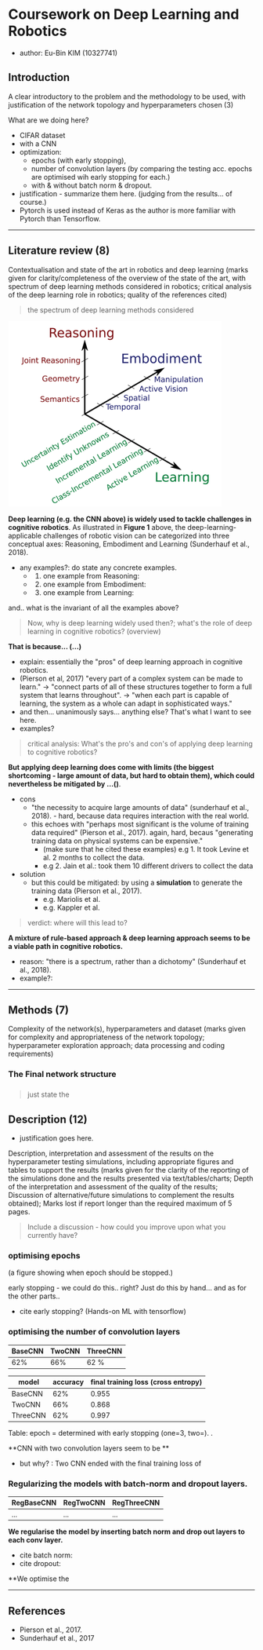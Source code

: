 # Coursework on Deep Learning and Robotics
- author: Eu-Bin KIM (10327741)


## Introduction

A clear introductory to the problem and the methodology to be used, with justification of the network topology and hyperparameters chosen (3)

What are we doing here?
- CIFAR dataset
- with a CNN
- optimization: 
  - epochs (with early stopping),
  - number of convolution layers (by comparing the testing acc. epochs are optimised wih early stopping for each.)   
  - with & without batch norm & dropout. 
- justification - summarize them here. (judging from the results... of course.)
- Pytorch is used instead of Keras as the author is more familiar with Pytorch than Tensorflow.
---

## Literature review (8)

Contextualisation and state of the art in robotics and deep learning (marks given for
clarity/completeness of the overview of the state of the art, with spectrum of deep learning
methods considered in robotics; critical analysis of the deep learning role in robotics; quality
of the references cited)


> the spectrum of deep learning methods considered


![Current challenges for deep learning in robotics vision (Adapted from: (Sunderhauf et al. , 2018))](.report_images/0f2e0f09.png)

**Deep learning (e.g. the CNN above) is widely used to tackle challenges in cognitive robotics**. As illustrated
in **Figure 1** above, the deep-learning-applicable challenges of robotic vision can be categorized into three conceptual axes:
Reasoning, Embodiment and Learning (Sunderhauf et al., 2018).
- any examples?: do state any concrete examples.
  - 1. one example from Reasoning: 
  - 2. one example from Embodiment:
  - 3. one example from Learning:

and.. what is the invariant of all the examples above?

> Now, why is deep learning widely used then?; what's the role of deep learning in cognitive robotics? (overview)

**That is because... (...)**
- explain: essentially the "pros" of deep learning approach in cognitive robotics.
- (Pierson et al, 2017) "every part of a complex system can be made to learn." -> "connect parts of all of these structures together
    to form a full system that learns throughout". -> "when each part is capable of learning, the system
    as a whole can adapt in sophisticated ways."
- and then... unanimously says... anything else? That's what I want to see here.
- examples?


> critical analysis: What's the pro's and con's of applying deep learning to cognitive robotics?

**But applying deep learning does come with limits (the biggest shortcoming - large amount of data, but hard to obtain them), which could nevertheless be mitigated by ...()**.
- cons
  - "the necessity to acquire large amounts of data" (sunderhauf et al., 2018). - hard, because data requires interaction with the real world.
  - this echoes with "perhaps most significant is the volume of training data required" (Pierson et al., 2017). again, hard, becaus "generating training data on physical systems can be expensive."
    - (make sure that he cited these examples) e.g 1. It took Levine et al. 2 months to collect the data. 
    - e.g 2. Jain et al.: took them 10 different drivers to collect the data
- solution
  - but this could be mitigated: by using a **simulation** to generate the training data (Pierson et al., 2017).
    - e.g. Mariolis et al.
    - e.g. Kappler et al.

> verdict: where will this lead to?

**A mixture of rule-based approach & deep learning approach seems to be a viable path in cognitive robotics.**
- reason: "there is a spectrum, rather than a dichotomy" (Sunderhauf et al., 2018).
- example?: 

---

## Methods (7)

Complexity of the network(s), hyperparameters and dataset (marks given for complexity
and appropriateness of the network topology; hyperparameter exploration approach; data
processing and coding requirements)

### The Final network structure



### 

> just state the


## Description  (12)

- justification goes here.


Description, interpretation and assessment of the results on the hyperparameter testing
simulations, including appropriate figures and tables to support the results (marks given for
the clarity of the reporting of the simulations done and the results presented via
text/tables/charts; Depth of the interpretation and assessment of the quality of the results;
Discussion of alternative/future simulations to complement the results obtained); Marks
lost if report longer than the required maximum of 5 pages.

> Include a discussion - how could you improve upon what you currently have?

### optimising epochs


(a figure showing when epoch should be stopped.)

early stopping - we could do this.. right? Just do this by hand... and as for the other parts..
- cite early stopping? (Hands-on ML with tensorflow)


### optimising the number of convolution layers


BaseCNN | TwoCNN | ThreeCNN
--- | --- | ---
62% | 66% | 62 %  

model | accuracy | final training loss (cross entropy)
--- | --- | ---
BaseCNN | 62% | 0.955 
TwoCNN |  66% | 0.868
ThreeCNN | 62% | 0.997


Table: epoch = determined with early stopping (one=3, two=). . 

**CNN with two convolution layers seem to be **
- but why? : Two CNN ended with the final training loss of 




### Regularizing the models with batch-norm and dropout layers.



RegBaseCNN | RegTwoCNN | RegThreeCNN
--- | --- | ---
... | ... | ...

**We regularise the model by inserting batch norm and drop out layers to each conv layer.**
- cite batch norm:
- cite dropout: 

**We optimise the 

---


## References

- Pierson et al., 2017.
- Sunderhauf et al., 2017

